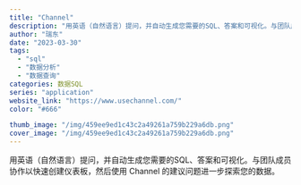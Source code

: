 ```yaml
---
title: "Channel"
description: "用英语（自然语言）提问，并自动生成您需要的SQL、答案和可视化。与团队成员协作以快速创建仪表板，然后使用 Channel"
author: "瑞东"
date: "2023-03-30"
tags:
  - "sql"
  - "数据分析"
  - "数据查询"
categories: 数据SQL
series: "application"
website_link: "https://www.usechannel.com/"
color: "#666"

thumb_image: "/img/459ee9ed1c43c2a49261a759b229a6db.png"
cover_image: "/img/459ee9ed1c43c2a49261a759b229a6db.png"
---
```


用英语（自然语言）提问，并自动生成您需要的SQL、答案和可视化。与团队成员协作以快速创建仪表板，然后使用 Channel 的建议问题进一步探索您的数据。